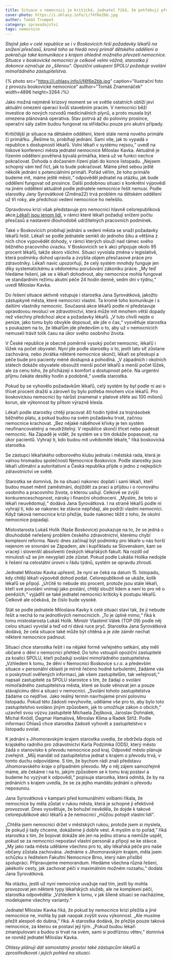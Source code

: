 ```yaml
---
title: Situace v nemocnici je kritická, jednatel říká, že potřebují přežít do dubna
cover-photo: https://i.ohlasy.info/i/f4f6e2bb.jpg
author: Tomáš Trumpeš
category: zpravodajství
tags: nemocnice
---
```


*Stejně jako v celé republice se i v Boskovicích řeší požadavky lékařů na snížení přesčasů, kromě toho se hledá nový primář dětského oddělení a pokračuje také komunikace s krajem ohledně možného převzetí nemocnice. Situace v boskovické nemocnici je celkově velmi vážná, starostka ji dokonce označuje za „šílenou“. Opoziční uskupení SPOLU požaduje svolání mimořádného zastupitelstva.*

{% photo src="https://i.ohlasy.info/i/f4f6e2bb.jpg" caption="Ilustrační foto z provozu boskovické nemocnice" author="Tomáš Znamenáček" width=4896 height=3264 /%}

Jako možná nejméně krizový moment se ve světle ostatních obtíží jeví aktuální omezení operací kvůli stavebním pracím. V nemocnici běží investice do nových rozvodů medicinálních plynů, a proto musela být omezena plánovaná operativa. Stav potrvá až do poloviny prosince, operační sály zatím budou fungovat na střídačku pouze pro akutní případy.

Kritičtější je situace na dětském oddělení, které stále nemá nového primáře či primářku. „Řešíme to, probíhají jednání. Sami víte, jak to vypadá v republice s dostupností lékařů. Volní lékaři v systému nejsou,“ uvedl na tiskové konferenci města jednatel nemocnice Miloslav Kavka. Aktuálně je řízením oddělení pověřená bývalá primářka, která už ve funkci nechce pokračovat. Dohoda o dočasném řízení platí do konce listopadu. „Nejsem schopný vám teď říct, jak to bude pokračovat. Máme před sebou ještě několik jednání s potenciálními primáři. Pořád věřím, že toho primáře budeme mít, máme ještě měsíc,“ odpověděl jednatel na otázku, jak bude oddělení fungovat od prosince. Další podobnou situaci s konkrétní výpovědí na jiném oddělení aktuálně podle jednatele nemocnice řešit nemusí. Podle starostky Jany Syrovátkové (Změna22) trvá problém na dětském oddělení už tři roky, ale předchozí vedení nemocnice ho neřešilo.

Opravdovou krizi však představuje pro nemocnici hlavně celorepubliková akce[  Lékaři jsou jenom lidi](https://lekarijsoujenomlidi.com/), v rámci které lékaři požadují snížení počtu přesčasů a nastavení dlouhodobě udržitelných pracovních podmínek.

Také v Boskovicích probíhají jednání a vedení města se snaží požadavky lékařů řešit. Lékaři se podle jednatele semkli do jednoho šiku a většina z nich chce vypovědět dohody, v rámci kterých slouží nad rámec svého běžného pracovního úvazku. V Boskovicích se k akci připojuje okolo 95 procent lékařů, takže skoro všichni. Situaci vyvolala změna v legislativě, která podmínky dohod upravila a zvýšila objem přesčasové práce pro zdravotníky. Lékaři navíc upozorňují, že celý systém mnohdy funguje jen díky systematickému a vědomému porušování zákoníku práce. „My teď hledáme řešení, jak se s lékaři dohodnout, aby nemocnice mohla fungovat ve standardním režimu akutní péče 24 hodin denně, sedm dní v týdnu,“ uvedl Miloslav Kavka. 

Do řešení situace aktivně vstupuje i starostka Jana Syrovátková, jakožto zástupkyně města, které nemocnici vlastní. Ta kromě toho komunikuje i s dalšími vlastníky nemocnic. Současná akce lékařů podle ní představuje opravdovou revoluci ve zdravotnictví, která může mít mnohem větší dopady než všechny předchozí akce a požadavky lékařů. „V tuto chvíli nejde o peníze, jako tomu bylo obvykle doposud, ale jde o čas,“ vysvětluje starostka s poukazem na to, že lékařům jde především o to, aby už v nemocnicích nemuseli trávit tolik času na úkor svého osobního života. 

V České republice je obecně poměrně vysoký počet nemocnic, lékařů i lůžek na počet obyvatel. Nyní jde podle starostky o to, jestli tato síť zůstane zachována, nebo zkrátka některé nemocnice skončí, lékaři se přeskupí a péče bude pro pacienty méně dostupná a pohodlná. „V západních i okolních státech dokáže obyvatele obsoužit menší počet lékařů a menší počet lůžek, ale za cenu toho, že přicházejí o komfort a dostupnost péče. Na urgentní příjmu čekáte desítky hodin a podobně,“ uvedla starostka.

Pokud by se vyhovělo požadavkům lékařů, celý systém by byl podle ní asi o třicet procent dražší a zároveň by bylo potřeba mnohem více lékařů. Pro boskovickou nemocnici by nárůst znamenal v platové sféře asi 100 milionů korun, ale výkonnost by přitom výrazně klesla.

Lékaři podle starostky chtějí pracovat 40 hodin týdně za trojnásobek běžného platu, a pokud budou na svém požadavku trvat, začnou nemocnice krachovat. „Bez nějaké náběhové křivky je ten systém neufinancovatelný a neudržitelný. V republice skončí třicet nebo padesát nemocnic. Na Západě je vidět, že systém se s tím dokáže popasovat, na úkor pacientů. Vyhrají ti, kdo budou mít uvědomělé lékaře,“ říká boskovická starostka. 

Se zástupci lékařského odborového klubu jednala i městská rada, která je valnou hromadou společnosti Nemocnice Boskovice. Podle starostky jsou lékaři ultimátní a autoritativní a Česká republika přijde o jedno z nejlepších zdravotnictví ve světě. 

Starostka se domnívá, že na situaci nakonec doplatí i sami lékaři, kteří budou muset měnit zaměstnání, dojíždět za prací a přijdou i o rovnováhu osobního a pracovního života, o kterou usilují. Celkově se zvýší konkurenceschopnost, nároky i finanční ohodnocení. „Myslím, že toto si lékaři neuvědomují,“ dodává Jana Syrovátková. I na straně lékařů podle ní vyhrají ti, kdo se nakonec ke stávce nepřidají, ale podrží vlastní nemocnici. Když taková nemocnice krizi přežije, bude nakonec těžit z toho, že okolní nemocnice popadají.

Místostarosta Lukáš Holík (Naše Boskovice) poukazuje na to, že se jedná o dlouhodobě neřešený problém českého zdravotnictví, kterému chybí komplexní reforma. Navíc dnes začínají být podmínky pro lékaře u nás horší nejenom ve srovnání se Západem, ale i kupříkladu se Slovenskem, kam se vracejí i slovenští absolventi českých lékařských fakult. Na rozdíl od minulosti už se jim nevyplatí zde zůstat. Pokud podle Lukáše Holíka nedojde k řešení na celostátní úrovni v řádu týdnů, systém se opravdu zhroutí.

Jednatel Miloslav Kavka upřesnil, že nyní se čeká na datum 15. listopadu, kdy chtějí lékaři výpovědi dohod podat. Celorepublikově se ukáže, kolik lékařů se připojí. „Určitě to nebude sto procent, protože jsou stále lékaři, kteří své povolání vnímají jako poslání, chtějí sloužit lidem a není to pro ně o penězích,“ vyjádřil se také jednatel nemocnici kriticky k postupu lékařů. Celkově ale očekává, že číslo bude vysoké.

Stát se podle jednatele Miloslava Kavky k celé situaci staví tak, že ji nebude řešit a nechá to na jednotlivých nemocnicích. „To je úplně mimo,“ říká k tomu místostarosta Lukáš Holík. Ministr Vlastimil Válek (TOP 09) podle něj celou situaci vyvolal a teď od ní dává ruce pryč. Starostka Jana Syrovátková dodává, že celá situace také může být chtěná a je zde záměr nechat některé nemocnice padnout.

Situaci chce starostka řešit i na nějaké formě veřejného setkání, aby měli občané o dění v nemocnici přehled. Do toho vstoupili opoziční zastupitelé za koalici SPOLU, kteří požadují svolání mimořádného zastupitelstva. „Vzhledem k tomu, že dění v Nemocnici Boskovice s.r.o. a především situace v personální oblasti je mírně řečeno hodně turbulentní, žádáme vás o poskytnutí ověřených informací, jak všem zastupitelům, tak veřejnosti,“ napsali zastupitelé za SPOLU starostce s tím, že žádají o svolání mimořádného zastupitelstva města, které se bude věnovat jen a pouze stávajícímu dění a situaci v nemocnici. „Svolání tohoto zastupitelstva žádáme co nejdříve. Jako reálný termín navrhujeme první polovinu listopadu. Pokud této žádosti nevyhovíte, uděláme vše pro to, aby bylo toto zastupitelstvo svoláno jiným způsobem, jak to umožňuje zákon o obcích,“ uzavřeli svou výzvu zastupitelé Michaela Žejšková, Jaroslav Dohnálek, Michal Knödl, Dagmar Hamalová, Miroslav Klíma a Radek Stříž. Podle informací Ohlasů chce starostka žádosti vyhovět a zastupitelstvo v listopadu svolat.

K jednání s Jihomoravským krajem starostka uvedla, že obdržela dopis od krajského radního pro zdravotnictví Karla Podzimka (ODS), který město žádá o stanovisko k převodu nemocnice pod kraj. Odpověď město plánuje zveřejnit. „Můj mandát od zastupitelstva jednat s krajem o převodu trvá, v tomto duchu odpovídáme. S tím, že bychom rádi znali představu Jihomoravského kraje o případném převodu. My o něj zájem samozřejmě máme, ale čekáme i na to, jakým způsobem se k tomu kraj postaví a budeme ho vyzývat k odpovědi,“ popisuje starostka, která odmítá, že by na jednáních s krajem uvedla, že se za jejího mandátu jednání o převodu neposunou. 

Jana Syrovátková v kampani před komunálními volbami říkala, že nemocnice by měla zůstat v rukou města, která je schopné ji efektivně provozovat. Dnes vysvětluje, že bohužel nevěděla, že dojde k takové celorepublikové akci lékařů a že nemocnici „můžou potopit vlastní lidi“. 

„Chtěla jsem nemocnici držet v městských rukou, protože jsem si myslela, že pokud ji tady chceme, dokážeme ji dobře vést. A myslím si to pořád,“ říká starostka s tím, že bojovat dokáže ale jen na jednu stranu a nemůže uspět, pokud se za nemocnici nepostaví vlastní personál a připojí se ke stávce. „My jako rada města uděláme všechno pro to, aby lékařská péče pro naše občany zůstala zachována. Jednáme s Jihomoravským krajem, měla jsem schůzku s ředitelem Fakultní Nemocnice Brno, který nám přislíbil spolupráci. Připravujeme memorandum. Hledáme všechna různá řešení, jakékoliv cesty, jak zachovat péči v maximálním možném rozsahu,“ dodala Jana Syrovátková.

Na otázku, jestli už nyní nemocnice uvažuje nad tím, jestli by mohla provozovat jen některé typy lékařských služeb, ale ne komplexní péči, starostka odpověděla: „Vzhledem k tomu, v jak šílené situaci se nacházíme, modelujeme všechny varianty.“

Jednatel Miloslav Kavka říká, že pokud by nemocnice krizi přežila a jiné nemocnice ne, mohla by pak naopak zvýšit svou výkonnost. „Ale musíme přežít alespoň do dubna,“ říká. A starostka dodává, že přežije pouze taková nemocnice, za kterou se postaví její tým. „Pokud budou lékaři zmanipulovaní a budou si trvat na svém, sami si podříznou větev,“ domnívá se rovněž jednatel Miloslav Kavka.

*Ohlasy plánují dát samostatný prostor také zástupcům lékařů a zprostředkovat i jejich pohled na situaci.*